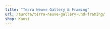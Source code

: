 ```yaml
---
title: "Terra Neuve Gallery & Framing"
url: /aurora/terra-neuve-gallery-und-framing/
shop: Kunst
---
```

